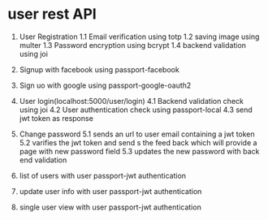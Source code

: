 # user rest API 

1. User Registration 
	1.1 Email verification using totp
	1.2 saving image using multer
	1.3 Password encryption using bcrypt
	1.4 backend validation using joi
 
 2. Signup with facebook using passport-facebook
 3. Sign uo with google using passport-google-oauth2
 
 4. User login(localhost:5000/user/login)
    4.1 Backend validation check using joi
    4.2 User authentication check using passport-local
    4.3 send jwt token as response
    
 5. Change password 
    5.1 sends an url to user email containing a jwt token
    5.2 varifies the jwt token and send s the feed back which will provide a page with new password field
    5.3 updates the new password with back end validation
    
 6. list of users with user passport-jwt authentication
 7. update user info with user passport-jwt authentication
 8. single user view with user passport-jwt authentication
 
 



